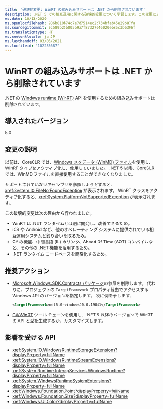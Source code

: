 ```yaml
---
title: '破壊的変更: WinRT の組み込みサポートは .NET から削除されています'
description: .NET 5 での相互運用に関する破壊的変更について学習します。この変更により、WinRT の組み込みサポートは .NET から削除されています。
ms.date: 10/13/2020
ms.openlocfilehash: 986b810b74c7e7d7514ec2b734bfab45e29b87fa
ms.sourcegitcommit: 9c589b25b005b9a7f87327646020eb85c3b6306f
ms.translationtype: HT
ms.contentlocale: ja-JP
ms.lasthandoff: 03/06/2021
ms.locfileid: "102256687"
---
```

# <a name="built-in-support-for-winrt-is-removed-from-net"></a>WinRT の組み込みサポートは .NET から削除されています

.NET の [Windows runtime (WinRT)](/uwp/winrt-cref/winrt-type-system) API を使用するための組み込みサポートは削除されています。

## <a name="version-introduced"></a>導入されたバージョン

5.0

## <a name="change-description"></a>変更の説明

以前は、CoreCLR では、[Windows メタデータ (WinMD) ファイル](/uwp/winrt-cref/winmd-files)を使用し、WinRT タイプをアクティブ化し、使用していました。 .NET 5 以降、CoreCLR では、WinMD ファイルを直接使用することができなくなりました。

サポートされていないアセンブリを参照しようとすると、<xref:System.IO.FileNotFoundException> が表示されます。 WinRT クラスをアクティブ化すると、<xref:System.PlatformNotSupportedException> が表示されます。

この破壊的変更は次の理由から行われました。

- WinRT は .NET ランタイムとは別に開発し、改善できるため。
- iOS や Android など、他のオペレーティング システムに提供されている相互運用システムと釣り合いを取るため。
- C# の機能、中間言語 (IL) のリンク、Ahead Of Time (AOT) コンパイルなど、その他の .NET 機能を活用するため。
- .NET ランタイム コードベースを簡略化するため。

## <a name="recommended-action"></a>推奨アクション

- [Microsoft.Windows.SDK.Contracts パッケージ](https://www.nuget.org/packages/Microsoft.Windows.SDK.Contracts)の参照を削除します。  代わりに、プロジェクトの `TargetFramework` プロパティ経由でアクセスする Windows API のバージョンを指定します。  次に例を示します。

  ```xml
  <TargetFramework>net5.0-windows10.0.19041</TargetFramework>
  ```

- [C#/WinRT](/windows/uwp/csharp-winrt/) ツール チェーンを使用し、.NET 5 以降のバージョンで WinRT の API と型を生成するか、カスタマイズします。

## <a name="affected-apis"></a>影響を受ける API

- <xref:System.IO.WindowsRuntimeStorageExtensions?displayProperty=fullName>
- <xref:System.IO.WindowsRuntimeStreamExtensions?displayProperty=fullName>
- <xref:System.Runtime.InteropServices.WindowsRuntime?displayProperty=fullName>
- <xref:System.WindowsRuntimeSystemExtensions?displayProperty=fullName>
- <xref:Windows.Foundation.Point?displayProperty=fullName>
- <xref:Windows.Foundation.Size?displayProperty=fullName>
- <xref:Windows.UI.Color?displayProperty=fullName>

<!--

### Affected APIs

- `T:System.IO.WindowsRuntimeStorageExtensions`
- `T: System.IO.WindowsRuntimeStreamExtensions`
- `N:System.Runtime.InteropServices.WindowsRuntime`
- `T:System.WindowsRuntimeSystemExtensions`
- `T:Windows.Foundation.Point`
- `T:Windows.Foundation.Size`
- `T:Windows.UI.Color`

### Category

Interop

-->
